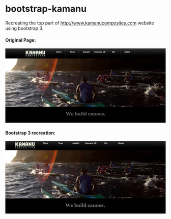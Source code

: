 # bootstrap-kamanu
Recreating the top part of http://www.kamanucomposites.com website using bootstrap 3.

#### Original Page:
![orig](img/orig.png)

#### Bootstrap 3 recreation:
![bootstrapped](img/bootstrapped.png)